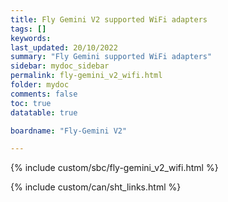 ```yaml
---
title: Fly Gemini V2 supported WiFi adapters
tags: []
keywords: 
last_updated: 20/10/2022
summary: "Fly Gemini supported WiFi adapters"
sidebar: mydoc_sidebar
permalink: fly-gemini_v2_wifi.html
folder: mydoc
comments: false
toc: true
datatable: true

boardname: "Fly-Gemini V2" 

---
```


{% include custom/sbc/fly-gemini_v2_wifi.html %}

{% include custom/can/sht_links.html %}